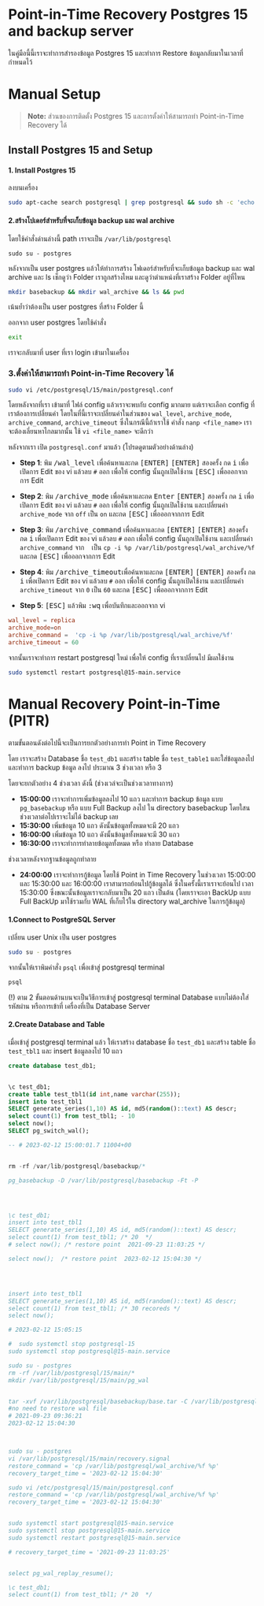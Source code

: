 # Point-in-Time Recovery Postgres 15 and backup server

ในคู่มือนี้นี้เราจะทำการสำรองข้อมูล Postgres 15 และทำการ Restore ข้อมูลกลับมาในเวลาที่กำหนดไว้

# Manual Setup

> **Note:** ส่วนของการติดตั้ง Postgres 15 และการตั้งค่าให้สามารถทำ Point-in-Time Recovery ได้
## Install Postgres 15 and Setup
#### 1. Install Postgres 15
ลงบนเครื่อง
```bash
sudo apt-cache search postgresql | grep postgresql && sudo sh -c 'echo "deb http://apt.postgresql.org/pub/repos/apt $(lsb_release -cs)-pgdg main" > /etc/apt/sources.list.d/pgdg.list' && wget -qO- https://www.postgresql.org/media/keys/ACCC4CF8.asc | sudo tee /etc/apt/trusted.gpg.d/pgdg.asc &>/dev/null && sudo apt update -y && sudo apt install -y postgresql && sudo systemctl enable postgresql && sudo systemctl start postgresql && systemctl status postgresql && psql --version
```

#### 2.สร้างโปเดอร์สำหรับที่จะเก็บข้อมูล backup และ wal archive
โดยใช้คำสั่งด่านล่างนี้ path เราจะเป็น `/var/lib/postgresql`
```
sudo su - postgres
```
หลังจากเป็น user postgres แล้วให้ทำการสร้าง โฟเดอร์สำหรับที่จะเก็บข้อมูล backup และ wal archive และ ls เช็กดูว่า Folder เราถูกสร้างไหม และดูว่าตำแหน่งที่เราสร้าง Folder อยู่ที่ไหน
```bash
mkdir basebackup && mkdir wal_archive && ls && pwd
```
เน้นย้ำว่าต้องเป็น user postgres ที่สร้าง Folder นี้

ออกจาก user postgres โดยใช้คำสั่ง
```bash
exit
```
เราจะกลับมาที่ user ที่เรา login เข้ามาในเครื่อง


### 3.ตั้งค่าให้สามารถทำ Point-in-Time Recovery ได้
```bash
sudo vi /etc/postgresql/15/main/postgresql.conf
```
โดยหลังจากที่เรา เข้ามาที่ ไฟล์ config แล้วเราจะพบกับ config มากมาย แต่เราจะเลือก config ที่เราต้องการเปลี่ยนค่า โดยในที่นี้เราจะเปลี่ยนค่าในส่วนของ `wal_level`, `archive_mode`, `archive_command`, `archive_timeout` ซึ่งในกรณีนี้ถ้าเราใช้ คำสั่ง `nanp <file_name>` เราจะต้องเลี่ยนหาไกลมากนั้น ใช้  `vi <file_name>` จะดีกว่า

หลังจากเรา เปิด `postgresql.conf` มาแล้ว (โปรดดูตามตัวอย่างด้านล่าง)
- **Step 1**: พิม <kbd>/wal_level</kbd> เพื่อค้นหาและกด <kbd>[ENTER]</kbd> <kbd>[ENTER]</kbd> สองครั้ง กด <kbd>i</kbd> เพื่อเปิดการ Edit ของ vi แล้วลบ `#` ออก เพื่อให้ config นั้นถูกเปิดใช้งาน <kbd>[ESC]</kbd> เพื่อออกจากการ Edit

- **Step 2**: พิม <kbd>/archive_mode</kbd> เพื่อค้นหาและกด <kbd>Enter</kbd> <kbd>[ENTER]</kbd> สองครั้ง กด <kbd>i</kbd> เพื่อเปิดการ Edit ของ vi แล้วลบ `#` ออก เพื่อให้ config นั้นถูกเปิดใช้งาน และเปลี่ยนค่า `archive_mode` จาก `off` เป็น `on` และกด <kbd>[ESC]</kbd> เพื่อออกจากการ Edit

- **Step 3**: พิม <kbd>/archive_command</kbd> เพื่อค้นหาและกด <kbd>[ENTER]</kbd> <kbd>[ENTER]</kbd> สองครั้ง กด <kbd>i</kbd> เพื่อเปิดการ Edit ของ vi แล้วลบ `#` ออก เพื่อให้ config นั้นถูกเปิดใช้งาน และเปลี่ยนค่า `archive_command` จาก ` ` เป็น `cp -i %p /var/lib/postgresql/wal_archive/%f` และกด <kbd>[ESC]</kbd> เพื่อออกจากการ Edit

- **Step 4**: พิม <kbd>/archive_timeout</kbd>เพื่อค้นหาและกด <kbd>[ENTER]</kbd> <kbd>[ENTER]</kbd> สองครั้ง กด <kbd>i</kbd> เพื่อเปิดการ Edit ของ vi แล้วลบ `#` ออก เพื่อให้ config นั้นถูกเปิดใช้งาน และเปลี่ยนค่า `archive_timeout` จาก `0` เป็น `60` และกด <kbd>[ESC]</kbd> เพื่อออกจากการ Edit

- **Step 5**: <kbd>[ESC]</kbd> แล้วพิม <kbd>:wq</kbd> เพื่อบันทึกและออกจาก vi

```postgresql.conf
wal_level = replica
archive_mode=on
archive_command =  'cp -i %p /var/lib/postgresql/wal_archive/%f'
archive_timeout = 60
```

จากนั้นเราจะทำการ restart postgresql ใหม่ เพื่อให้ config ที่เราเปลี่ยนไป มีผลใช้งาน
```bash
sudo systemctl restart postgresql@15-main.service
```


# Manual Recovery Point-in-Time (PITR)

ตามขั้นตอนดังต่อไปนี้จะเป็นการยกตัวอย่างการทำ Point in Time Recovery 

โดย เราจะสร้าง Database ชื่อ `test_db1` และสร้าง table ชื่อ `test_table1` และใส่ข้อมูลลงไป และทำการ backup ข้อมูล ลงไป ประมาณ 3 ช่วงเวลา หรือ 3

โดยจะยกตัวอย่าง 4 ช่วงเวลา ดังนี้ (ช่วงเวล่จะเป็นช่วงเวลาทางการ)
- **15:00:00** เราจะทำการเพิ่มข้อมูลลงไป 10 แถว และทำการ backup ข้อมูล แบบ `pg_basebackup` หรือ แบบ Full Backup ลงไป ใน directory basebackup โดยใสนช่วงเวลาต่อไปเราจะไม่ได้ backup เลย
- **15:30:00** เพิ่มข้อมูล 10 แถว ดังนั้นข้อมูลทั้งหมดจะมี 20 แถว
- **16:00:00** เพิ่มข้อมูล 10 แถว ดังนั้นข้อมูลทั้งหมดจะมี 30 แถว
- **16:30:00** เราจะทำการทำลายข้อมูลทั้งหมด หรือ ทำลาย Database

ช่วงเวลาหลังจากฐานข้อมูลถูกทำลาย
- **24:00:00** เราจะทำการกู้ข้อมูล โดยใช้ Point in Time Recovery ในช่วงเวลา 15:00:00 และ 15:30:00 และ 16:00:00 เราสามารถย้อนไปกู้ข้อมูลได้ ซึ่งในครั้งนี้เราเราจะย้อนไป เวลา 15:30:00 ซึ่งขณะนั้นข้อมูลเราจะกลับมาเป็น 20 แถว เป็นต้น (โดยเราจะเอา BackUp แบบ Full BackUp มาใช้รวมกับ WAL ที่เก็บไว้ใน directory wal_archive ในการกู้ข้อมูล)


#### 1.Connect to PostgreSQL Server
เปลี่ยน user Unix เป็น user postgres
```bash
sudo su - postgres
```

จากนั้นให้เราพิมคำสั่ง `psql` เพื่อเข้าสู่ postgresql terminal
```bash
psql
```
(!) ตาม 2 ขั้นตอนด้านบนจะเป็นวิธีการเข้าสู่ postgresql terminal Database แบบไม่ต้องใส่รหัสผ่าน หรือการเข้าที่ เครื่องที่เป็น Database Server

#### 2.Create Database and Table
เมื่อเข้าสู่ postgresql terminal แล้ว ให้เราสร้าง database ชื่อ `test_db1` และสร้าง table ชื่อ `test_tbl1` และ insert ข้อมูลลงไป 10 แถว
```sql
create database test_db1;


\c test_db1;
create table test_tbl1(id int,name varchar(255));
insert into test_tbl1
SELECT generate_series(1,10) AS id, md5(random()::text) AS descr;
select count(1) from test_tbl1; - 10
select now();
SELECT pg_switch_wal();

-- # 2023-02-12 15:00:01.7 11004+00


rm -rf /var/lib/postgresql/basebackup/*

pg_basebackup -D /var/lib/postgresql/basebackup -Ft -P




\c test_db1;
insert into test_tbl1
SELECT generate_series(1,10) AS id, md5(random()::text) AS descr;
select count(1) from test_tbl1; /* 20  */
# select now(); /* restore point  2021-09-23 11:03:25 */

select now();  /* restore point  2023-02-12 15:04:30 */




insert into test_tbl1
SELECT generate_series(1,10) AS id, md5(random()::text) AS descr;
select count(1) from test_tbl1; /* 30 recoreds */
select now();  

# 2023-02-12 15:05:15

#  sudo systemctl stop postgresql-15
sudo systemctl stop postgresql@15-main.service

sudo su - postgres
rm -rf /var/lib/postgresql/15/main/*
mkdir /var/lib/postgresql/15/main/pg_wal


tar -xvf /var/lib/postgresql/basebackup/base.tar -C /var/lib/postgresql/15/main
#no need to restore wal file
# 2021-09-23 09:36:21
2023-02-12 15:04:30



sudo su - postgres 
vi /var/lib/postgresql/15/main/recovery.signal 
restore_command = 'cp /var/lib/postgresql/wal_archive/%f %p' 
recovery_target_time = '2023-02-12 15:04:30' 

sudo vi /etc/postgresql/15/main/postgresql.conf
restore_command = 'cp /var/lib/postgresql/wal_archive/%f %p' 
recovery_target_time = '2023-02-12 15:04:30' 


sudo systemctl start postgresql@15-main.service
sudo systemctl stop postgresql@15-main.service
sudo systemctl restart postgresql@15-main.service

# recovery_target_time = '2021-09-23 11:03:25' 


select pg_wal_replay_resume();

\c test_db1;
select count(1) from test_tbl1; /* 20  */
```